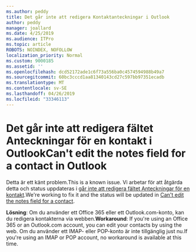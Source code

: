```yaml
---
ms.author: peddy
title: Det går inte att redigera Kontaktanteckningar i Outlook
author: peddy
manager: joallard
ms.date: 4/25/2019
ms.audience: ITPro
ms.topic: article
ROBOTS: NOINDEX, NOFOLLOW
localization_priority: Normal
ms.custom: 9000185
ms.assetid: ''
ms.openlocfilehash: dcd52172ade1c6f73a556ba0c4574594988b49a7
ms.sourcegitcommit: 60bc3cccd1aa81340143cd27c597bb97351ecadb
ms.translationtype: MT
ms.contentlocale: sv-SE
ms.lasthandoff: 04/26/2019
ms.locfileid: "33346113"
---
```

# <a name="cant-edit-the-notes-field-for-a-contact-in-outlook"></a><span data-ttu-id="c2824-102">Det går inte att redigera fältet Anteckningar för en kontakt i Outlook</span><span class="sxs-lookup"><span data-stu-id="c2824-102">Can't edit the notes field for a contact in Outlook</span></span>
<span data-ttu-id="c2824-103">Detta är ett känt problem.</span><span class="sxs-lookup"><span data-stu-id="c2824-103">This is a known issue.</span></span> <span data-ttu-id="c2824-104">Vi arbetar för att åtgärda detta och status uppdateras i [går inte att redigera fältet Anteckningar för en kontakt](https://support.office.com/article/fb8394ce-04ce-48b5-bae4-be46f77f10fe).</span><span class="sxs-lookup"><span data-stu-id="c2824-104">We're working to fix it and the status will be updated in [Can't edit the notes field for a contact](https://support.office.com/article/fb8394ce-04ce-48b5-bae4-be46f77f10fe).</span></span>

<span data-ttu-id="c2824-105">**Lösning**: Om du använder ett Office 365 eller ett Outlook.com-konto, kan du redigera kontakterna via webben.</span><span class="sxs-lookup"><span data-stu-id="c2824-105">**Workaround**: If you're using an Office 365 or an Outlook.com account, you can edit your contacts by using the web.</span></span> <span data-ttu-id="c2824-106">Om du använder ett IMAP- eller POP-konto är inte tillgänglig just nu.</span><span class="sxs-lookup"><span data-stu-id="c2824-106">If you're using an IMAP or POP account, no workaround is available at this time.</span></span>